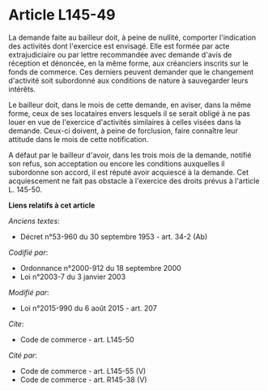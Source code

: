 # Article L145-49

La demande faite au bailleur doit, à peine de nullité, comporter l'indication des activités dont l'exercice est envisagé.
Elle est formée par acte extrajudiciaire ou par lettre recommandée avec demande d'avis de réception et dénoncée, en la même
forme, aux créanciers inscrits sur le fonds de commerce. Ces derniers peuvent demander que le changement d'activité soit
subordonné aux conditions de nature à sauvegarder leurs intérêts. 

Le bailleur doit, dans le mois de cette demande, en aviser, dans la même forme, ceux de ses locataires envers lesquels il se
serait obligé à ne pas louer en vue de l'exercice d'activités similaires à celles visées dans la demande. Ceux-ci doivent, à
peine de forclusion, faire connaître leur attitude dans le mois de cette notification. 

A défaut par le bailleur d'avoir, dans les trois mois de la demande, notifié son refus, son acceptation ou encore les
conditions auxquelles il subordonne son accord, il est réputé avoir acquiescé à la demande. Cet acquiescement ne fait pas
obstacle à l'exercice des droits prévus à l'article L. 145-50.

**Liens relatifs à cet article**

_Anciens textes_:

  - Décret n°53-960 du 30 septembre 1953 - art. 34-2 (Ab)

_Codifié par_:

  - Ordonnance n°2000-912 du 18 septembre 2000
  - Loi n°2003-7 du 3 janvier 2003

_Modifié par_:

  - Loi n°2015-990 du 6 août 2015 - art. 207

_Cite_:

  - Code de commerce - art. L145-50

_Cité par_:

  - Code de commerce - art. L145-55 (V)
  - Code de commerce - art. R145-38 (V)
